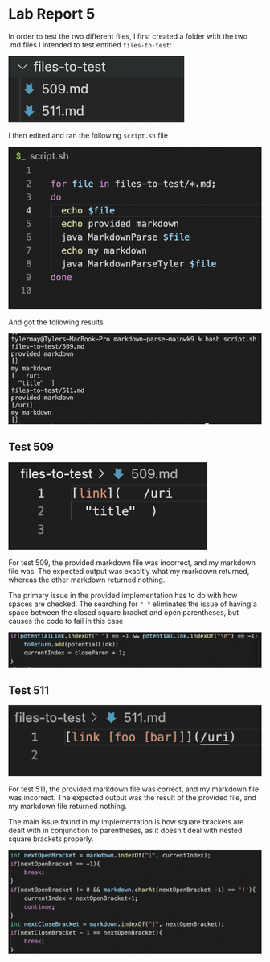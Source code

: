 # Lab Report 5

In order to test the two different files, I first created a folder with the two .md files I intended to test entitled `files-to-test`:

![Image](filestotest.png)

I then edited and ran the following `script.sh` file

![Image](scriptfile.png)

And got the following results

![Image](scriptresults.png)

## Test 509

![Image](test509.png)

For test 509, the provided markdown file was incorrect, and my markdown file was. The expected output was exacltly what my markdown returned, whereas the other markdown returned nothing.

The primary issue in the provided implementation has to do with how spaces are checked. The searching for `" "` eliminates the issue of having a space between the closed square bracket and open parentheses, but causes the code to fail in this case

![Image](issueone.png)

## Test 511

![Image](test511.png)

For test 511, the provided markdown file was correct, and my markdown file was incorrect. The expected output was the result of the provided file, and my markdown file returned nothing.

The main issue found in my implementation is how square brackets are dealt with in conjunction to parentheses, as it doesn't deal with nested square brackets properly.

![Image](issuetwo.png)